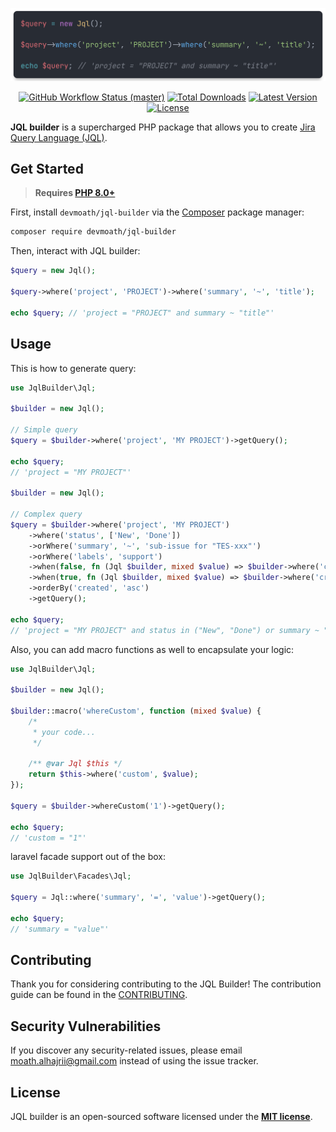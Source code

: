<p align="center">
    <img src="art/example.png" alt="JQL Builder">
</p>

<p align="center">
    <a href="https://github.com/devmoath/jql-builder/actions"><img alt="GitHub Workflow Status (master)" src="https://img.shields.io/github/actions/workflow/status/devmoath/jql-builder/tests.yml?branch=1.x"></a>
    <a href="https://packagist.org/packages/devmoath/jql-builder"><img alt="Total Downloads" src="https://img.shields.io/packagist/dt/devmoath/jql-builder"></a>
    <a href="https://packagist.org/packages/devmoath/jql-builder"><img alt="Latest Version" src="https://img.shields.io/packagist/v/devmoath/jql-builder"></a>
    <a href="https://packagist.org/packages/devmoath/jql-builder"><img alt="License" src="https://img.shields.io/github/license/devmoath/jql-builder"></a>
</p>

**JQL builder** is a supercharged PHP package that allows you to
create [Jira Query Language (JQL)](https://www.atlassian.com/software/jira/guides/expand-jira/jql).

## Get Started

> **Requires [PHP 8.0+](https://php.net/releases/)**

First, install `devmoath/jql-builder` via the [Composer](https://getcomposer.org/) package manager:

```bash
composer require devmoath/jql-builder
```

Then, interact with JQL builder:

```php
$query = new Jql();

$query->where('project', 'PROJECT')->where('summary', '~', 'title');

echo $query; // 'project = "PROJECT" and summary ~ "title"'
```

## Usage

This is how to generate query:

```php
use JqlBuilder\Jql;

$builder = new Jql();

// Simple query
$query = $builder->where('project', 'MY PROJECT')->getQuery();

echo $query;
// 'project = "MY PROJECT"'

$builder = new Jql();

// Complex query
$query = $builder->where('project', 'MY PROJECT')
    ->where('status', ['New', 'Done'])
    ->orWhere('summary', '~', 'sub-issue for "TES-xxx"')
    ->orWhere('labels', 'support')
    ->when(false, fn (Jql $builder, mixed $value) => $builder->where('creator', 'admin'))
    ->when(true, fn (Jql $builder, mixed $value) => $builder->where('creator', 'guest'))
    ->orderBy('created', 'asc')
    ->getQuery();

echo $query;
// 'project = "MY PROJECT" and status in ("New", "Done") or summary ~ "sub-issue for \"TES-xxx\"" or labels = "support" and creator = "guest" order by created asc'
```

Also, you can add macro functions as well to encapsulate your logic:

```php
use JqlBuilder\Jql;

$builder = new Jql();

$builder::macro('whereCustom', function (mixed $value) {
    /*
     * your code...
     */
    
    /** @var Jql $this */
    return $this->where('custom', $value);
});

$query = $builder->whereCustom('1')->getQuery();

echo $query;
// 'custom = "1"'
```

laravel facade support out of the box:

```php
use JqlBuilder\Facades\Jql;

$query = Jql::where('summary', '=', 'value')->getQuery();

echo $query;
// 'summary = "value"'
```

## Contributing

Thank you for considering contributing to the JQL Builder! The contribution guide can be found in the [CONTRIBUTING](CONTRIBUTING.md).

## Security Vulnerabilities

If you discover any security-related issues, please email moath.alhajrii@gmail.com instead of using the issue tracker.

## License

JQL builder is an open-sourced software licensed under the **[MIT license](https://opensource.org/licenses/MIT)**.

